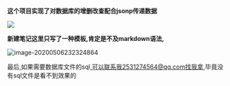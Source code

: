 **这个项目实现了对数据库的增删改查配合jsonp传递数据**

![](C:\Users\xuewen\Desktop\a.png)



**新建笔记这里只写了一种模板,肯定是不及markdown语法,**

![image-20200506232324864](C:\Users\xuewen\AppData\Roaming\Typora\typora-user-images\image-20200506232324864.png)

最后,如果需要数据库文件的sql,可以联系我2531274564@qq.com找我拿,毕竟没有sql文件是看不到效果的